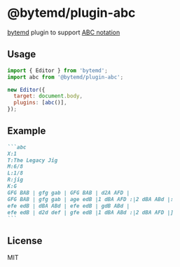 # @bytemd/plugin-abc

[bytemd](https://github.com/bytedance/bytemd) plugin to support [ABC notation](https://en.wikipedia.org/wiki/ABC_notation)

## Usage

```js
import { Editor } from 'bytemd';
import abc from '@bytemd/plugin-abc';

new Editor({
  target: document.body,
  plugins: [abc()],
});
```

## Example

````md
```abc
X:1
T:The Legacy Jig
M:6/8
L:1/8
R:jig
K:G
GFG BAB | gfg gab | GFG BAB | d2A AFD |
GFG BAB | gfg gab | age edB |1 dBA AFD :|2 dBA ABd |:
efe edB | dBA ABd | efe edB | gdB ABd |
efe edB | d2d def | gfe edB |1 dBA ABd :|2 dBA AFD |]
```
````

## License

MIT
